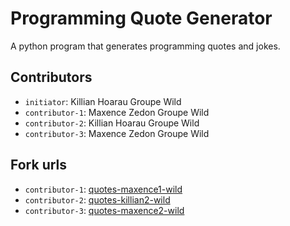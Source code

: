 # Programming Quote Generator

A python program that generates programming quotes and jokes.

## Contributors
- `initiator`: Killian Hoarau Groupe Wild
- `contributor-1`: Maxence Zedon Groupe Wild
- `contributor-2`: Killian Hoarau Groupe Wild
- `contributor-3`: Maxence Zedon Groupe Wild

## Fork urls
- `contributor-1`: [quotes-maxence1-wild](url-1)
- `contributor-2`: [quotes-killian2-wild](url-2)
- `contributor-3`: [quotes-maxence2-wild](url-3)
